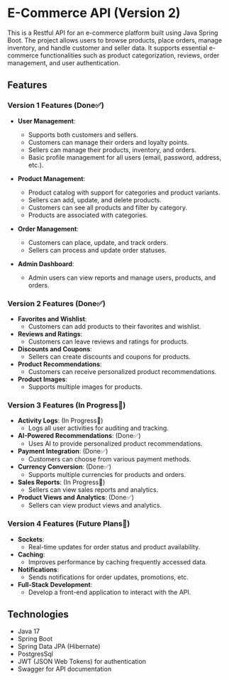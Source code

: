 # E-Commerce API (Version 2)

This is a Restful API for an e-commerce platform built using Java Spring Boot. The project allows users to browse
products, place orders, manage inventory, and handle customer and seller data. It supports essential e-commerce
functionalities such as product categorization, reviews, order management, and user authentication.

## Features

### **Version 1 Features** (Done✅)

- **User Management**:
    - Supports both customers and sellers.
    - Customers can manage their orders and loyalty points.
    - Sellers can manage their products, inventory, and orders.
    - Basic profile management for all users (email, password, address, etc.).

- **Product Management**:
    - Product catalog with support for categories and product variants.
    - Sellers can add, update, and delete products.
    - Customers can see all products and filter by category.
    - Products are associated with categories.

- **Order Management**:
    - Customers can place, update, and track orders.
    - Sellers can process and update order statuses.

- **Admin Dashboard**:
    - Admin users can view reports and manage users, products, and orders.

### **Version 2 Features** (Done✅)

- **Favorites and Wishlist**:
    - Customers can add products to their favorites and wishlist.
- **Reviews and Ratings**:
    - Customers can leave reviews and ratings for products.
- **Discounts and Coupons**:
    - Sellers can create discounts and coupons for products.
- **Product Recommendations**:
    - Customers can receive personalized product recommendations.
- **Product Images**:
    - Supports multiple images for products.

### **Version 3 Features** (In Progress🚧)

- **Activity Logs**: (In Progress🚧)
    - Logs all user activities for auditing and tracking.
- **AI-Powered Recommendations**: (Done✅)
    - Uses AI to provide personalized product recommendations.
- **Payment Integration**: (Done✅)
    - Customers can choose from various payment methods.
- **Currency Conversion**: (Done✅)
    - Supports multiple currencies for products and orders.
- **Sales Reports**: (In Progress🚧)
    - Sellers can view sales reports and analytics.
- **Product Views and Analytics**: (Done✅)
    - Sellers can view product views and analytics.

### **Version 4 Features** (Future Plans🔮)

- **Sockets**:
    - Real-time updates for order status and product availability.
- **Caching**:
    - Improves performance by caching frequently accessed data.
- **Notifications**:
    - Sends notifications for order updates, promotions, etc.
- **Full-Stack Development**:
    - Develop a front-end application to interact with the API.

## Technologies

- Java 17
- Spring Boot
- Spring Data JPA (Hibernate)
- PostgresSql
- JWT (JSON Web Tokens) for authentication
- Swagger for API documentation
